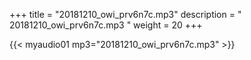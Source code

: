 +++
title = "20181210_owi_prv6n7c.mp3"
description = " 20181210_owi_prv6n7c.mp3 "
weight = 20
+++

{{< myaudio01 mp3="20181210_owi_prv6n7c.mp3" >}}

